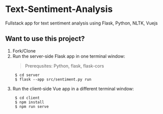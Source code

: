# Text-Sentiment-Analysis
Fullstack app for text sentiment analysis using Flask, Python, NLTK, Vuejs

## Want to use this project?
1. Fork/Clone
2. Run the server-side Flask app in one terminal window:
   > Prerequsites: Python, flask, flask-cors
   ```
    $ cd server
    $ flask --app src/sentiment.py run
   ```
3. Run the client-side Vue app in a different terminal window:
   ```
    $ cd client
    $ npm install
    $ npm run serve
   ```
